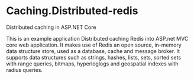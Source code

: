 # Caching.Distributed-redis
Distributed caching in ASP.NET Core

This is an example application Distributed caching Redis into ASP.net MVC core web application.
It makes use of Redis an open source, in-memory data structure store, used as a database, cache and message broker. 
It supports data structures such as strings, hashes, lists, sets, sorted sets with range queries, bitmaps, hyperloglogs and geospatial indexes with radius queries. 
